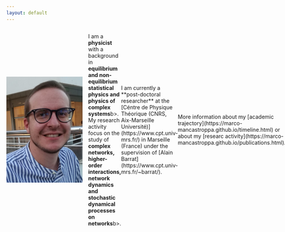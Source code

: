 ```yaml
---
layout: default
---
```

<style>
.image-text { display: flex; align-items: center; }
.image-text img { flex-basis: 30%; max-width: 200px; height: auto; margin-right: 15px; }
.image-text p { flex-basis: 70%; }
</style>

<div class="image-text">
  <img src="/pictures/me.jpg" alt="Marco Mancastroppa">
  <p>I am a <b>physicist</b> with a background in <b>equilibrium and non-equilibrium statistical physics and physics of complex systems</b>b>. My research activity focus on the study of <b>complex networks, higher-order interactions, network dynamics and stochastic dynamical processes on networks</b>b>.</p>
<p>I am currently a **post-doctoral researcher** at the [Céntre de Physique Théorique (CNRS, Aix-Marseille Université)](https://www.cpt.univ-mrs.fr/) in Marseille (France) under the supervision of [Alain Barrat](https://www.cpt.univ-mrs.fr/~barrat/).</p>
<p>More information about my [academic trajectory](https://marco-mancastroppa.github.io/timeline.html) or about my [researc activity](https://marco-mancastroppa.github.io/publications.html).
</p>
</div>

